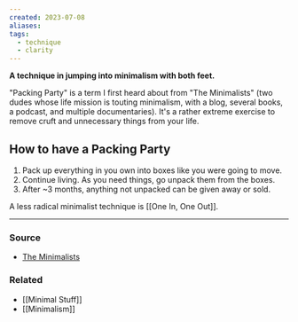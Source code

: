```yaml
---
created: 2023-07-08
aliases: 
tags:
  - technique
  - clarity
---
```

**A technique in jumping into minimalism with both feet.**

"Packing Party" is a term I first heard about from "The Minimalists" (two dudes whose life mission is touting minimalism, with a blog, several books, a podcast, and multiple documentaries). It's a rather extreme exercise to remove cruft and unnecessary things from your life.

## How to have a Packing Party

1. Pack up everything in you own into boxes like you were going to move.
2. Continue living. As you need things, go unpack them from the boxes.
3. After ~3 months, anything not unpacked can be given away or sold.

A less radical minimalist technique is [[One In, One Out]].

****
### Source
- [The Minimalists](https://www.theminimalists.com/)

### Related
- [[Minimal Stuff]] 
- [[Minimalism]]